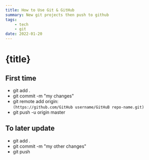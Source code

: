 ```yaml
---
title: How to Use Git & GitHub
summary: New git projects then push to github
tags: 
    - tech
    - git
date: 2022-01-20
---
```


# {title}

## First time

- git add .  
- git commit -m "my changes"  
- git remote add origin:  
`(https://github.com/GitHub username/GitHuB repo-name.git)`
- git push -u origin master  

## To later update

- git add .  
- git commit -m "my other changes"  
- git push  